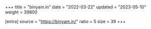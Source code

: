 +++
title = "binyam.in"
date = "2022-03-22"
updated = "2023-05-10"
weight = 39800

[extra]
source = "https://binyam.in/"
ratio = 5
size = 39
+++
